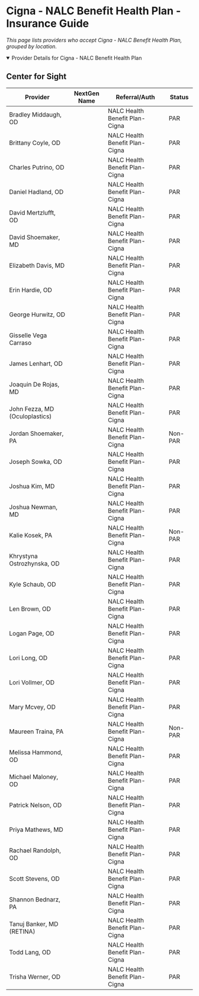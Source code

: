 # Cigna - NALC Benefit Health Plan - Insurance Guide

*This page lists providers who accept Cigna - NALC Benefit Health Plan, grouped by location.*

<details open><summary>Provider Details for Cigna - NALC Benefit Health Plan</summary>

## Center for Sight

| Provider | NextGen Name | Referral/Auth | Status |
|----------|-------------|--------------|--------|
| Bradley Middaugh, OD |  | NALC Health Benefit Plan- Cigna | PAR |
| Brittany Coyle, OD |  | NALC Health Benefit Plan- Cigna | PAR |
| Charles Putrino, OD |  | NALC Health Benefit Plan- Cigna | PAR |
| Daniel Hadland, OD |  | NALC Health Benefit Plan- Cigna | PAR |
| David Mertzlufft, OD |  | NALC Health Benefit Plan- Cigna | PAR |
| David Shoemaker, MD |  | NALC Health Benefit Plan- Cigna | PAR |
| Elizabeth Davis, MD |  | NALC Health Benefit Plan- Cigna | PAR |
| Erin Hardie, OD |  | NALC Health Benefit Plan- Cigna | PAR |
| George Hurwitz, OD |  | NALC Health Benefit Plan- Cigna | PAR |
| Gisselle Vega Carraso |  | NALC Health Benefit Plan- Cigna | PAR |
| James Lenhart, OD |  | NALC Health Benefit Plan- Cigna | PAR |
| Joaquin De Rojas, MD |  | NALC Health Benefit Plan- Cigna | PAR |
| John Fezza, MD (Oculoplastics) |  | NALC Health Benefit Plan- Cigna | PAR |
| Jordan Shoemaker, PA |  | NALC Health Benefit Plan- Cigna | Non-PAR |
| Joseph Sowka, OD |  | NALC Health Benefit Plan- Cigna | PAR |
| Joshua Kim, MD |  | NALC Health Benefit Plan- Cigna | PAR |
| Joshua Newman, MD |  | NALC Health Benefit Plan- Cigna | PAR |
| Kalie Kosek, PA |  | NALC Health Benefit Plan- Cigna | Non-PAR |
| Khrystyna Ostrozhynska, OD |  | NALC Health Benefit Plan- Cigna | PAR |
| Kyle Schaub, OD |  | NALC Health Benefit Plan- Cigna | PAR |
| Len Brown, OD |  | NALC Health Benefit Plan- Cigna | PAR |
| Logan Page, OD |  | NALC Health Benefit Plan- Cigna | PAR |
| Lori Long, OD |  | NALC Health Benefit Plan- Cigna | PAR |
| Lori Vollmer, OD |  | NALC Health Benefit Plan- Cigna | PAR |
| Mary Mcvey, OD |  | NALC Health Benefit Plan- Cigna | PAR |
| Maureen Traina, PA |  | NALC Health Benefit Plan- Cigna | Non-PAR |
| Melissa Hammond, OD |  | NALC Health Benefit Plan- Cigna | PAR |
| Michael Maloney, OD |  | NALC Health Benefit Plan- Cigna | PAR |
| Patrick Nelson, OD |  | NALC Health Benefit Plan- Cigna | PAR |
| Priya Mathews, MD |  | NALC Health Benefit Plan- Cigna | PAR |
| Rachael Randolph, OD |  | NALC Health Benefit Plan- Cigna | PAR |
| Scott Stevens, OD |  | NALC Health Benefit Plan- Cigna | PAR |
| Shannon Bednarz, PA |  | NALC Health Benefit Plan- Cigna | PAR |
| Tanuj Banker, MD (RETINA) |  | NALC Health Benefit Plan- Cigna | PAR |
| Todd Lang, OD |  | NALC Health Benefit Plan- Cigna | PAR |
| Trisha Werner, OD |  | NALC Health Benefit Plan- Cigna | PAR |

</details>

